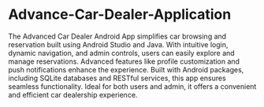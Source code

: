 # Advance-Car-Dealer-Application


The Advanced Car Dealer Android App simplifies car browsing and reservation built using Android Studio and Java. With intuitive login, dynamic navigation, and admin controls, users can easily explore and manage reservations. Advanced features like profile customization and push notifications enhance the experience. Built with Android packages, including SQLite databases and RESTful services, this app ensures seamless functionality. Ideal for both users and admin, it offers a convenient and efficient car dealership experience.
